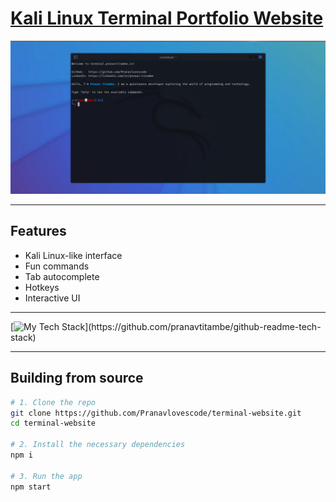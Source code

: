 <h1><a href="https://terminal.pranavtitambe.in/" target="_blank">Kali Linux Terminal Portfolio Website</a></h1>

<img src="./screenshots/2025-10-02.png" alt="screenshot">

<hr>

## Features

- Kali Linux-like interface
- Fun commands
- Tab autocomplete
- Hotkeys
- Interactive UI

<hr>

[![My Tech Stack](https://github-readme-tech-stack.vercel.app/api/cards?title=This%20Project's%20Tech%20Stack&lineCount=1&theme=github_dark&align=left&line1=typescript,typescript,auto;react,react,auto;tailwindcss,tailwind,auto;)](https://github.com/pranavtitambe/github-readme-tech-stack)

<hr>

## Building from source

```sh
# 1. Clone the repo
git clone https://github.com/Pranavlovescode/terminal-website.git
cd terminal-website

# 2. Install the necessary dependencies
npm i

# 3. Run the app
npm start
```
